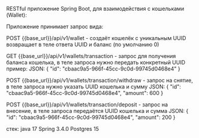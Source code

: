 RESTful приложение Spring Boot, для взаимодействия с кошельками (Wallet):

Приложение принимает запрос вида:

POST {{base_url}}/api/v1/wallet - создаёт кошелёк с уникальным UUID возвращает в теле ответа UUID и баланс (по умолчанию 0)


GET {{base_url}}/api/v1/wallets/transaction - запрос для получения баланса кошелька, в теле запроса нужно передать конкретный UUID пример:
JSON:
{
    "id": "cbaac9a5-966f-45cc-9c0d-99745d0468e4"
}


POST {{base_url}}/api/v1/wallets/transaction/withdraw - запрос на снятие, в теле запроса нужно указать UUID кошелька и сумму
JSON: 
{
    "id": "cbaac9a5-966f-45cc-9c0d-99745d0468e4",
    "amount": 600
}

POST {{base_url}}/api/v1/wallets/transaction/deposit - запрос на внесение, в теле запроса передаётся UUID кошелька и сумма
JSON:
{
    "id": "cbaac9a5-966f-45cc-9c0d-99745d0468e4",
    "amount": 200
}

стек:
java 17
Spring 3.4.0
Postgres 15
